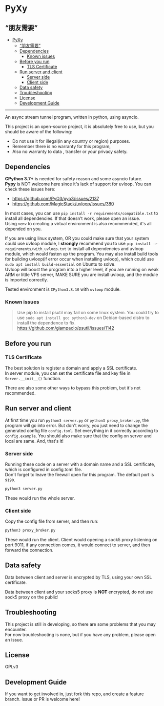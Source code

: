 # PyXy

## “朋友需要”

- [PyXy](#pyxy)
  - [“朋友需要”](#朋友需要)
  - [Dependencies](#dependencies)
    - [Known issues](#known-issues)
  - [Before you run](#before-you-run)
    - [TLS Certificate](#tls-certificate)
  - [Run server and client](#run-server-and-client)
    - [Server side](#server-side)
    - [Client side](#client-side)
  - [Data safety](#data-safety)
  - [Troubleshooting](#troubleshooting)
  - [License](#license)
  - [Development Guide](#development-guide)


---

An async stream tunnel program, written in python, using asyncio.

This project is an open-source project, it is absolutely free to use, but you should be aware of the following:
- Do not use it for illegal(in any country or region) purposes.
- Remember there is no warranty for this program, 
- Also no warranty to data , transfer or your privacy safety.


## Dependencies

**CPython 3.7+** is needed for safety reason and some asyncio future.  
**Pypy** is NOT welcome here since it's lack of support for uvloop. You can check these issues here:

- https://github.com/PyO3/pyo3/issues/2137
- https://github.com/MagicStack/uvloop/issues/380

In most cases, you can use `pip install -r requirements/compatible.txt` to install all dependencies. If that doesn't work, please open an issue.  
Using `venv` to creating a virtual environment is also recommended, it's all depended on you.

If you are using linux system, OR you could make sure that your system could use uvloop module, I **strongly** recommend you to use `pip install -r requirements/with_uvloop.txt` to install all dependencies and uvloop module, which would fasten up the program. You may also install build tools for building uvloop(if error occur when installing uvloop), which could use `sudo apt install build-essential` on Ubuntu to solve.  
Uvloop will boost the program into a higher level, if you are running on weak ARM or little VPS server, MAKE SURE you are install uvloop, and the module is imported correctly.

Tested environment is `CPython3.8.10` with `uvloop` module.

### Known issues

> Use pip to install psutil may fail on some linux system. You could try to use `sudo apt install gcc python3-dev` on Debian-based distro to install the dependence to fix.  
> https://github.com/giampaolo/psutil/issues/1142

## Before you run

### TLS Certificate

The best solution is register a domain and apply a SSL certificate.  
In server module, you can set the certificate file and key file in `Server.__init__()` function.  

There are also some other ways to bypass this problem, but it's not recommended.

## Run server and client

At first time you run `python3 server.py` or `python3 proxy_broker.py`, the program will go into error. But don't worry, you just need to change the generated config file `config.toml`. Set everything in it correctly according to `config.example`. You should also make sure that the config on server and local are same. And, that's it!

### Server side
Running these code on a server with a domain name and a SSL certificate, which is configured in config.toml file.  
Don't forget to leave the firewall open for this program. The default port is `9190`.  

```bash
python3 server.py
```

These would run the whole server.  

### Client side

Copy the config file from server, and then run:  

```bash
python3 proxy_broker.py
```

These would run the client. Client would opening a sock5 proxy listening on port 9011, if any connection comes, it would connect to server, and then forward the connection.

## Data safety

Data between client and server is encrypted by TLS, using your own SSL certificate.

Data between client and your socks5 proxy is **NOT** encrypted, do not use sock5 proxy on the public!

## Troubleshooting

This project is still in developing, so there are some problems that you may encounter.  
For now troubleshooting is none, but if you have any problem, please open an issue.

## License

GPLv3

## Development Guide

If you want to get involved in, just fork this repo, and create a feature branch. Issue or PR is welcome here!  
